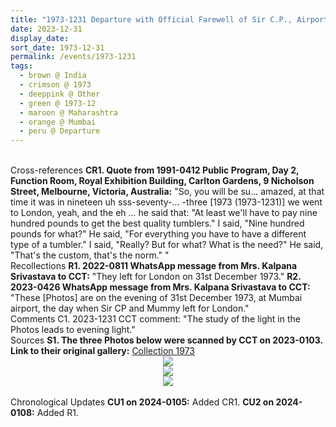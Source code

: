 ```yaml
---
title: "1973-1231 Departure with Official Farewell of Sir C.P., Airport, Mumbai, India"
date: 2023-12-31
display_date: 
sort_date: 1973-12-31
permalink: /events/1973-1231
tags:
  - brown @ India
  - crimson @ 1973
  - deeppink @ Other
  - green @ 1973-12
  - maroon @ Maharashtra
  - orange @ Mumbai
  - peru @ Departure
---
```


<br>

<wave-list>
  <list-title color="DarkSeaGreen" width="80">Cross-references</list-title>
  <list-item color="BlanchedAlmond" width="250"><b>CR1. Quote from 1991-0412 Public Program, Day 2, Function Room, Royal Exhibition Building, Carlton Gardens, 9 Nicholson Street, Melbourne, Victoria, Australia:</b> "So, you will be su... amazed, at that time it was in nineteen uh sss-seventy-... -three [1973 (1973-1231)] we went to London, yeah, and the eh ... he said that: "At least we'll have to pay nine hundred pounds to get the best quality tumblers." I said, "Nine hundred pounds for what?" He said, "For everything you have to have a different type of a tumbler." I said, "Really? But for what? What is the need?" He said, "That's the custom, that's the norm." "</list-item>
</wave-list>

<br>

<wave-list>
  <list-title color="DarkSeaGreen" width="65"> Recollections</list-title>
  <list-item color="BlanchedAlmond"  width="280"><b>R1. 2022-0811 WhatsApp message from Mrs. Kalpana Srivastava to CCT:</b> "They left for London on 31st December 1973."</list-item>
  <list-item color="Lavender"  width="280"><b>R2. 2023-0426 WhatsApp message from Mrs. Kalpana Srivastava to CCT:</b> "These [Photos] are on the evening of 31st December 1973, at Mumbai airport, the day when Sir CP and Mummy left for London."</list-item>  
</wave-list>

<br>

<wave-list>
  <list-title color="DarkSeaGreen" width="55">Comments</list-title>
  <list-item color="BlanchedAlmond"  width="280">C1. 2023-1231 CCT comment: "The study of the light in the Photos leads to evening light."</list-item>
</wave-list>

<br>

<wave-list>
  <list-title color="DarkSeaGreen" width="40">Sources</list-title>
  <list-item color="BlanchedAlmond"  width="280"><b>S1. The three Photos below were scanned by CCT on 2023-0103. Link to their original gallery:</b> <a href="https://eternalmoments.smugmug.com/Collections/Mrs-Kalpana-Srivastava-Collection/1973/">Collection 1973</a></list-item>
</wave-list>

<div style="text-align: center"><img src="https://pub-fafd822530b64b16aba4d8eefe69e1af.r2.dev/1973-1231_Departure_with_Official_Farewell_of_Sir_C.P._Airport_Mumbai_India_01_(from_tif)_(Mrs._Kalpana_Srivastava_Collection).jpg" /></div>

<div style="text-align: center"><img src="https://pub-fafd822530b64b16aba4d8eefe69e1af.r2.dev/1973-1231_Departure_with_Official_Farewell_of_Sir_C.P._Airport_Mumbai_India_03_(from_tif)_(Mrs._Kalpana_Srivastava_Collection).jpg" /></div>

<div style="text-align: center"><img src="/images/1973-1231_Departure_with_Official_Farewell_of_Sir_C.P.,_Airport,_Mumbai,_India_03_(from_tif)_(Mrs._Kalpana_Srivastava_Collection).jpg" /></div>

<br>

<wave-list>
  <list-title color="DarkSeaGreen" width="110">Chronological Updates</list-title>
  <list-item color="BlanchedAlmond"  width="110"><b>CU1 on 2024-0105:</b> Added CR1.</list-item>
  <list-item color="Lavender"  width="110"><b>CU2 on 2024-0108:</b> Added R1.</list-item>  
</wave-list>